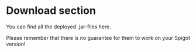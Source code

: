 # Download section

You can find all the deployed .jar-files here.

Please remember that there is no guarantee for them to work on your Spigot version!
